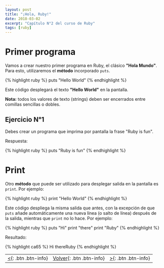 ```yaml
---
layout: post
title: "¡Hola, Ruby!"
date: 2018-03-02
excerpt: "Capítulo N°2 del curso de Ruby"
tags: [ruby]
---
```


# Primer programa

Vamos a crear nuestro primer programa en Ruby, el clásico **"Hola Mundo"**. Para esto, utilizaremos el **método** incorporado `puts`.

{% highlight ruby %}
puts "Hello World"
{% endhighlight %}

Este código desplegará el texto **"Hello World"** en la pantalla.

**Nota:** todos los valores de texto (strings) deben ser encerrados entre comillas sencillas o dobles.

## Ejercicio N°1

Debes crear un programa que imprima por pantalla la frase "Ruby is fun".

Respuesta:

{% highlight ruby %}
puts "Ruby is fun"
{% endhighlight %}

# Print

Otro **método** que puede ser utilizado para desplegar salida en la pantalla es `print`. Por ejemplo:

{% highlight ruby %}
print "Hello World"
{% endhighlight %}

Este código despliega la misma salida que antes, con la excepción de que `puts` añade automáticamente una nueva línea (o salto de línea) después de la salida, mientras que `print` no lo hace. Por ejemplo:

{% highlight ruby %}
puts "Hi"
print "there"
print "Ruby"
{% endhighlight %}

Resultado:

{% highlight ca65 %}
Hi
thereRuby
{% endhighlight %}

|     |     |     |
|:----|:---:|----:|
| [<](https://nisoto.github.io/que-es-ruby/){: .btn .btn-info} | [Volver](https://nisoto.github.io/curso-ruby/){: .btn .btn-info} | [>](https://nisoto.github.io/variables-ruby/){: .btn .btn-info} |
